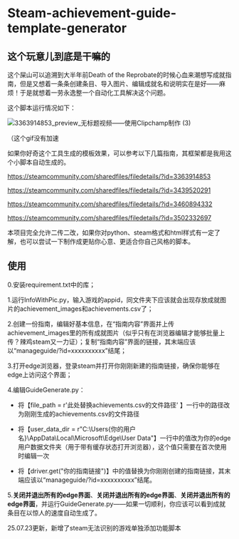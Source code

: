 # Steam-achievement-guide-template-generator

## 这个玩意儿到底是干嘛的

这个屎山可以追溯到大半年前Death of the Reprobate的时候心血来潮想写成就指南，但是又想着一条条创建条目、导入图片、编辑成就名和说明实在是好——麻烦！于是就想着一劳永逸整一个自动化工具解决这个问题。

这个脚本运行情况如下：



![3363914853_preview_无标题视频——使用Clipchamp制作 (3)](https://github.com/user-attachments/assets/87926249-920c-4e16-ae13-f426a93387ac)



（这个gif没有加速

如果你好奇这个工具生成的模板效果，可以参考以下几篇指南，其框架都是我用这个小脚本自动生成的。

https://steamcommunity.com/sharedfiles/filedetails/?id=3363914853

https://steamcommunity.com/sharedfiles/filedetails/?id=3439520291

https://steamcommunity.com/sharedfiles/filedetails/?id=3460894332

https://steamcommunity.com/sharedfiles/filedetails/?id=3502332697

本项目完全允许二传二改，如果你对python、steam格式和html样式有一定了解，也可以尝试一下制作成更贴你心意、更适合你自己风格的脚本。



## 使用

0.安装requirement.txt中的库；

1.运行InfoWithPic.py，输入游戏的appid，同文件夹下应该就会出现存放成就图片的achievement_images和achievements.csv了；

2.创建一份指南，编辑好基本信息，在“指南内容”界面并上传achievement_images里的所有成就图片（似乎只有在浏览器编辑才能够批量上传？辣鸡steam又一力证）；复制“指南内容”界面的链接，其末端应该以“manageguide/?id=xxxxxxxxxx”结尾；

3.打开edge浏览器，登录steam并打开你刚刚新建的指南链接，确保你能够在edge上访问这个界面；

4.编辑GuideGenerate.py：

* 将【file_path = r'此处替换achievements.csv的文件路径' 】一行中的路径改为刚刚生成的achievements.csv的文件路径

- 将【user_data_dir = r"C:\Users\{你的用户名}\AppData\Local\Microsoft\Edge\User Data"】一行中的值改为你的edge用户数据文件夹（用于带有缓存状态打开浏览器），这个值只需要在首次使用时编辑一次

* 将【driver.get("你的指南链接")】中的值替换为你刚刚创建的指南链接，其末端应该以“manageguide/?id=xxxxxxxxxx”结尾。

5.**关闭并退出所有的edge界面**、**关闭并退出所有的edge界面**、**关闭并退出所有的edge界面**，并运行GuideGenerate.py——如果一切顺利，你应该可以看到成就条目在以惊人的速度自动生成了。

25.07.23更新，新增了steam无法识别的游戏单独添加功能脚本
